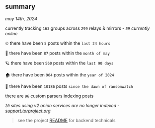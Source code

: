 
## summary
_may 14th, 2024_

currently tracking `163` groups across `299` relays & mirrors - _`59` currently online_

⏲ there have been `5` posts within the `last 24 hours`

🦈 there have been `87` posts within the `month of may`

🪐 there have been `560` posts within the `last 90 days`

🏚 there have been `904` posts within the `year of 2024`

🦕 there have been `10186` posts `since the dawn of ransomwatch`

there are `96` custom parsers indexing posts

_`20` sites using v2 onion services are no longer indexed - [support.torproject.org](https://support.torproject.org/onionservices/v2-deprecation/)_

> see the project [README](https://github.com/joshhighet/ransomwatch#ransomwatch--) for backend technicals
